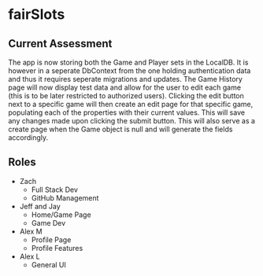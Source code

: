 # fairSlots

## Current Assessment

The app is now storing both the Game and Player sets in the LocalDB. It is however in a seperate DbContext from the one holding authentication data and thus it requires seperate migrations and updates. The Game History page will now display test data and allow for the user to edit each game (this is to be later restricted to authorized users). Clicking the edit button next to a specific game will then create an edit page for that specific game, populating each of the properties with their current values. This will save any changes made upon clicking the submit button. This will also serve as a create page when the Game object is null and will generate the fields accordingly.

## Roles
- Zach
  - Full Stack Dev
  - GitHub Management
- Jeff and Jay
  - Home/Game Page
  - Game Dev
- Alex M
  - Profile Page
  - Profile Features
- Alex L
  - General UI
